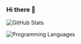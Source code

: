 ### Hi there 👋
![GitHub Stats](https://github-readme-stats.vercel.app/api?username=tbsfnk&count_private=false&theme=github_dark_dimmed&show_icons=true&hide=contribs&rank_icon=github&custom_title=Github%20Stats)

![Programming Languages](https://github-readme-stats.vercel.app/api/top-langs/?username=tbsfnk&count_private=false&theme=github_dark_dimmed&show_icons=true&layout=compact)

<!--
**tschaefer/tschaefer** is a ✨ _special_ ✨ repository because its `README.md` (this file) appears on your GitHub profile.

Here are some ideas to get you started:

- 🔭 I’m currently working on ...
- 🌱 I’m currently learning ...
- 👯 I’m looking to collaborate on ...
- 🤔 I’m looking for help with ...
- 💬 Ask me about ...
- 📫 How to reach me: ...
- 😄 Pronouns: ...
- ⚡ Fun fact: ...
-->
<!--
**tbsfnk/tbsfnk** is a ✨ _special_ ✨ repository because its `README.md` (this file) appears on your GitHub profile.

Here are some ideas to get you started:

- 🔭 I’m currently working on ...
- 🌱 I’m currently learning ...
- 👯 I’m looking to collaborate on ...
- 🤔 I’m looking for help with ...
- 💬 Ask me about ...
- 📫 How to reach me: ...
- 😄 Pronouns: ...
- ⚡ Fun fact: ...
-->
